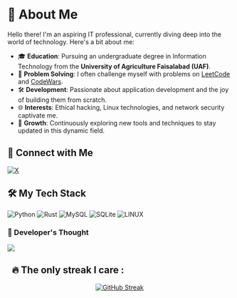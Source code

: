 # 🌟 About Me

Hello there! I'm an aspiring IT professional, currently diving deep into the world of technology. Here's a bit about me:

- 🎓 **Education**: Pursuing an undergraduate degree in Information Technology from the **University of Agriculture Faisalabad (UAF)**.
- 🧠 **Problem Solving**: I often challenge myself with problems on [LeetCode](https://leetcode.com/problemset/all/) and [CodeWars](https://www.codewars.com/).
- 🛠️ **Development**: Passionate about application development and the joy of building them from scratch.
- 🌐 **Interests**: Ethical hacking, Linux technologies, and network security captivate me.
- 🚀 **Growth**: Continuously exploring new tools and techniques to stay updated in this dynamic field.

## 📣 Connect with Me
[![X](https://img.shields.io/badge/Twitter-%231DA1F2.svg?logo=Twitter&logoColor=white)](https://twitter.com/ellyhacen)

## 🛠️ My Tech Stack
![Python](https://img.shields.io/badge/python-3670A0?style=for-the-badge&logo=python&logoColor=ffdd54) 
![Rust](https://img.shields.io/badge/rust-%23000000.svg?style=for-the-badge&logo=rust&logoColor=white) 
![MySQL](https://img.shields.io/badge/mysql-%2300f.svg?style=for-the-badge&logo=mysql&logoColor=white) 
![SQLite](https://img.shields.io/badge/sqlite-%2307405e.svg?style=for-the-badge&logo=sqlite&logoColor=white) 
![LINUX](https://img.shields.io/badge/Linux-FCC624?style=for-the-badge&logo=linux&logoColor=black)

### 📜 Developer's Thought
![](https://quotes-github-readme.vercel.app/api?type=horizontal&theme=radical)

## &nbsp; 🔥 The only streak I care :

<div align="center">

  [![GitHub Streak](http://github-readme-streak-stats.herokuapp.com?user=Fahad-Habib&theme=dark&background=000000)](https://git.io/streak-stats)


</div>
